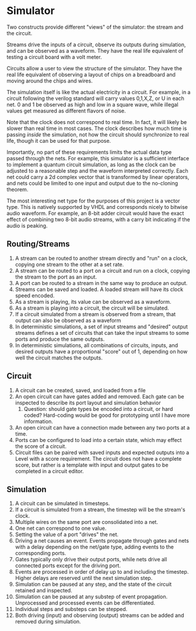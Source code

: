 # Simulator
Two constructs provide different "views" of the simulator: the stream and the circuit.

Streams drive the inputs of a circuit, observe its outputs during simulation, and can be observed as a waveform. They have the real life equivalent of testing a circuit board with a volt meter. 

Circuits allow a user to view the structure of the simulator. They have the real life equivalent of observing a layout of chips on a breadboard and moving around the chips and wires.

The simulation itself is like the actual electricity in a circuit. For example, in a circuit following the verilog standard will carry values 0,1,X,Z, or U in each net. 0 and 1 be observed as high and low in a square wave, while illegal values get measured as different flavors of noise.

Note that the clock does not correspond to real time. In fact, it will likely be slower than real time in most cases. The clock describes how much time is passing *inside* the simulation, not how the circuit should synchronize to real life, though it can be used for that purpose.

Importantly, no part of these requirements limits the actual data type passed through the nets. For example, this simulator is a sufficient interface to implement a quantum circuit simulation, as long as the clock can be adjusted to a reasonable step and the waveform interpreted correctly. Each net could carry a 2d complex vector that is transformed by linear operators, and nets could be limited to one input and output due to the no-cloning theorem. 

The most interesting net type for the purposes of this project is a vector type. This is natively supported by VHDL and corresponds nicely to bitwise audio waveform. For example, an 8-bit adder circuit would have the exact effect of combining two 8-bit audio streams, with a carry bit indicating if the audio is peaking.
## Routing/Streams
1. A stream can be routed to another stream directly and "run" on a clock, copying one stream to the other at a set rate.
2. A stream can be routed to a port on a circuit and run on a clock, copying the stream to the port as an input.
3. A port can be routed to a stream in the same way to produce an output.
4. Streams can be saved and loaded. A loaded stream will have its clock speed encoded.
5. As a stream is playing, its value can be observed as a waveform.
6. As a stream is playing into a circuit, the circuit will be simulated.
7. If a circuit simulated from a stream is observed from a stream, that output can also be observed as a waveform
8. In deterministic simulations, a set of input streams and "desired" output streams defines a set of circuits that can take the input streams to some ports and produce the same outputs.
9. In deterministic simulations, all combinations of circuits, inputs, and desired outputs have a proportional "score" out of 1, depending on how well the circuit matches the outputs.
## Circuit
1. A circuit can be created, saved, and loaded from a file
2. An open circuit can have gates added and removed. Each gate can be inspected to describe its port layout and simulation behavior
	1. Question: should gate types be encoded into a circuit, or hard coded? Hard-coding would be good for prototyping until I have more information. 
3. An open circuit can have a connection made between any two ports at a time.
4. Ports can be configured to load into a certain state, which may effect the score of a circuit.
5. Circuit files can be paired with saved inputs and expected outputs into a Level with a score requirement. The circuit does not have a complete score, but rather is a template with input and output gates to be completed in a circuit editor.
## Simulation
1. A circuit can be simulated in timesteps. 
2. If a circuit is simulated from a stream, the timestep will be the stream's clock.
3. Multiple wires on the same port are consolidated into a net. 
4. One net can correspond to one value.
5. Setting the value of a port "drives" the net.
6. Driving a net causes an event. Events propagate through gates and nets with a delay depending on the net/gate type, adding events to the corresponding ports. 
7. Gates typically only drive their output ports, while nets drive all connected ports except for the driving port. 
8. Events are processed in order of delay up to and including the timestep. Higher delays are reserved until the next simulation step.
9. Simulation can be paused at any step, and the state of the circuit retained and inspected.
10. Simulation can be paused at any substep of event propagation. Unprocessed and processed events can be differentiated.
11. Individual steps and substeps can be stepped.
12. Both driving (input) and observing (output) streams can be added and removed during simulation.
